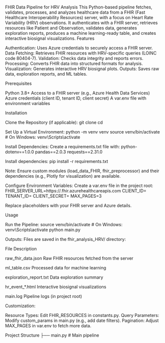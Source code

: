 FHIR Data Pipeline for HRV Analysis
This Python-based pipeline fetches, validates, processes, and analyzes healthcare data from a FHIR (Fast Healthcare Interoperability Resources) server, with a focus on Heart Rate Variability (HRV) observations. It authenticates with a FHIR server, retrieves resources like Patient and Observation, validates data, generates exploration reports, produces a machine learning-ready table, and creates interactive biosignal visualizations.
Features

Authentication: Uses Azure credentials to securely access a FHIR server.
Data Fetching: Retrieves FHIR resources with HRV-specific queries (LOINC code 80404-7).
Validation: Checks data integrity and reports errors.
Processing: Converts FHIR data into structured formats for analysis.
Visualization: Generates interactive HRV biosignal plots.
Outputs: Saves raw data, exploration reports, and ML tables.

Prerequisites

Python 3.8+
Access to a FHIR server (e.g., Azure Health Data Services)
Azure credentials (client ID, tenant ID, client secret)
A var.env file with environment variables

Installation

Clone the Repository (if applicable):
git clone <repository-url>
cd <repository-directory>


Set Up a Virtual Environment:
python -m venv venv
source venv/bin/activate  # On Windows: venv\Scripts\activate


Install Dependencies: Create a requirements.txt file with:
python-dotenv==1.0.0
pandas==2.0.3
requests==2.31.0

Install dependencies:
pip install -r requirements.txt

Note: Ensure custom modules (load_data_FHIR, fhir_preprocessor) and their dependencies (e.g., Plotly for visualization) are available.

Configure Environment Variables: Create a var.env file in the project root:
FHIR_SERVER_URL=https://<your-fhir-server>.fhir.azurehealthcareapis.com
CLIENT_ID=<your-azure-client-id>
TENANT_ID=<your-azure-tenant-id>
CLIENT_SECRET=<your-azure-client-secret>
MAX_PAGES=3

Replace placeholders with your FHIR server and Azure details.


Usage

Run the Pipeline:
source venv/bin/activate  # On Windows: venv\Scripts\activate
python main.py


Outputs: Files are saved in the fhir_analysis_HRV/ directory:



File
Description



raw_fhir_data.json
Raw FHIR resources fetched from the server


ml_table.csv
Processed data for machine learning


exploration_report.txt
Data exploration summary


hr_event_*.html
Interactive biosignal visualizations


main.log
Pipeline logs (in project root)



Customization:

Resource Types: Edit FHIR_RESOURCES in constants.py.
Query Parameters: Modify custom_params in main.py (e.g., add date filters).
Pagination: Adjust MAX_PAGES in var.env to fetch more data.



Project Structure
├── main.py                    # Main pipeline

